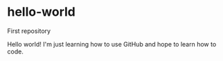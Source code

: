 # hello-world
First repository

Hello world!
I'm just learning how to use GitHub and hope to learn how to code.
